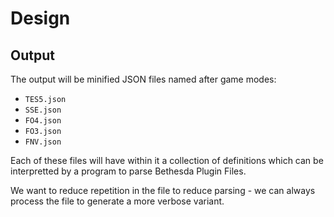 # Design

## Output

The output will be minified JSON files named after game modes:

- `TES5.json`
- `SSE.json`
- `FO4.json`
- `FO3.json`
- `FNV.json`

Each of these files will have within it a collection of definitions which can be interpretted by a program to parse Bethesda Plugin Files.

We want to reduce repetition in the file to reduce parsing - we can always process the file to generate a more verbose variant.